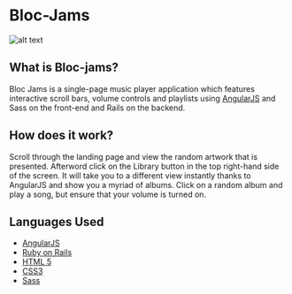 Bloc-Jams
=================

![alt text](https://github.com/ianboucher/Bloc-Jams-ng/master/public/assets/images/BlocJams.png)


What is Bloc-jams?
------------------
Bloc Jams is a single-page music player application which features interactive scroll bars, volume controls and playlists using [AngularJS](https://angularjs.org/) and Sass on the front-end and Rails on the backend.

How does it work?
-----------------
Scroll through the landing page and view the random artwork that is presented. Afterword click on the Library button in the top right-hand side of the screen. It will take you to a different view instantly thanks to AngularJS and show you a myriad of albums. Click on a random album and play a song, but ensure that your volume is turned on.

Languages Used
---------------
- [AngularJS](https://angularjs.org/)
- [Ruby on Rails](http://rubyonrails.org/)
- [HTML 5](https://developer.mozilla.org/en-US/docs/Web/Guide/HTML/HTML5)
- [CSS3](https://developer.mozilla.org/en-US/docs/Web/CSS/CSS3)
- [Sass](http://sass-lang.com/)
